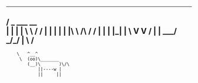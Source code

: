  ____________________ 
/  _   ___        __ \
| | | | \ \      / / |
| | | | |\ \ /\ / /  |
| | |_| | \ V  V /   |
|  \___/   \_/\_/    |
\                    /
 -------------------- 
        \   ^__^
         \  (oo)\_______
            (__)\       )\/\
                ||----w |
                ||     ||
